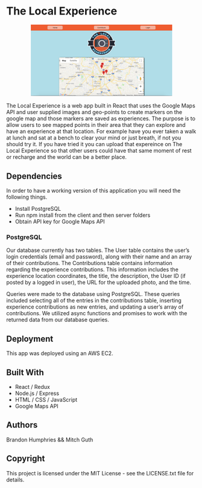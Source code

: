 # The Local Experience
<p align="center">
  <img src="https://github.com/MitchGuth/theLocalExperience/blob/master/TLE-Home-Screen.png" width="375">
</p>
The Local Experience is a web app built in React that uses the Google Maps API and user supplied images and geo-points to create markers on the google map and those markers are saved as experiences. The purpose is to allow users to see mapped points in their area that they can explore and have an experience at that location. For example have you ever taken a walk at lunch and sat at a bench to clear your mind or just breath, if not you should try it. If you have tried it you can upload that expereince on The Local Experience so that other users could have that same moment of rest or recharge and the world can be a better place.

## Dependencies
In order to have a working version of this application you will need the following things. 
- Install PostgreSQL
- Run npm install from the client and then server folders 
- Obtain API key for Google Maps API

### PostgreSQL

Our database currently has two tables. The User table contains the user’s login credentials (email and password), along with their name and an array of their contributions. The Contributions table contains information regarding the experience contributions. This information includes the experience location coordinates, the title, the description, the User ID (if posted by a logged in user), the URL for the uploaded photo, and the time. 

Queries were made to the database using PostgreSQL. These queries included selecting all of the entries in the contributions table, inserting experience contributions as new entries, and updating a user’s array of contributions. We utilized async functions and promises to work with the returned data from our database queries.

## Deployment
This app was deployed using an AWS EC2.

## Built With
- React / Redux
- Node.js / Express
- HTML / CSS / JavaScript
- Google Maps API

## Authors
Brandon Humphries && Mitch Guth

## Copyright
This project is licensed under the MIT License - see the <a url="https://github.com/MitchGuth/theLocalExperience/blob/master/LICENSE.txt">LICENSE.txt</a> file for details.

